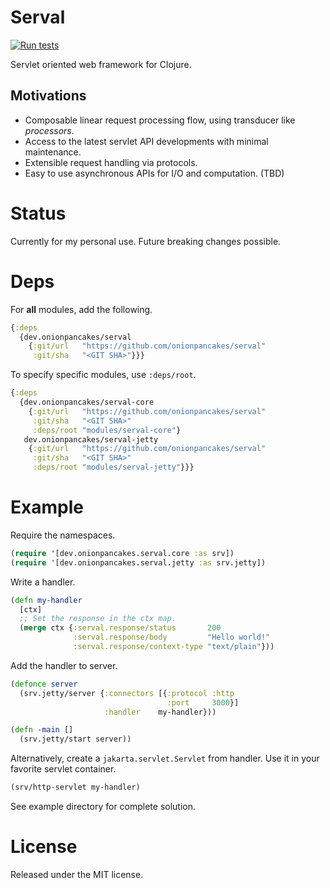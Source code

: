 # Serval

[![Run tests](https://github.com/onionpancakes/serval/actions/workflows/run_tests.yml/badge.svg)](https://github.com/onionpancakes/serval/actions/workflows/run_tests.yml)

Servlet oriented web framework for Clojure.

## Motivations

* Composable linear request processing flow, using transducer like *processors*.
* Access to the latest servlet API developments with minimal maintenance.
* Extensible request handling via protocols.
* Easy to use asynchronous APIs for I/O and computation. (TBD)

# Status

Currently for my personal use. Future breaking changes possible.

# Deps

For **all** modules, add the following.

```clojure
{:deps
  {dev.onionpancakes/serval
    {:git/url   "https://github.com/onionpancakes/serval"
     :git/sha   "<GIT SHA>"}}}
```

To specify specific modules, use `:deps/root`.

```clojure
{:deps
  {dev.onionpancakes/serval-core
    {:git/url   "https://github.com/onionpancakes/serval"
     :git/sha   "<GIT SHA>"
     :deps/root "modules/serval-core"}
   dev.onionpancakes/serval-jetty
    {:git/url   "https://github.com/onionpancakes/serval"
     :git/sha   "<GIT SHA>"
     :deps/root "modules/serval-jetty"}}}
```

# Example

Require the namespaces.

```clojure
(require '[dev.onionpancakes.serval.core :as srv])
(require '[dev.onionpancakes.serval.jetty :as srv.jetty])
```

Write a handler.

```clojure
(defn my-handler
  [ctx]
  ;; Set the response in the ctx map.
  (merge ctx {:serval.response/status       200
              :serval.response/body         "Hello world!"
              :serval.response/context-type "text/plain"}))
```

Add the handler to server.

```clojure
(defonce server
  (srv.jetty/server {:connectors [{:protocol :http
                                   :port     3000}]
                     :handler    my-handler}))

(defn -main []
  (srv.jetty/start server))
```

Alternatively, create a `jakarta.servlet.Servlet` from handler. Use it in your favorite servlet container.

```clojure
(srv/http-servlet my-handler)
```

See example directory for complete solution.

# License

Released under the MIT license.